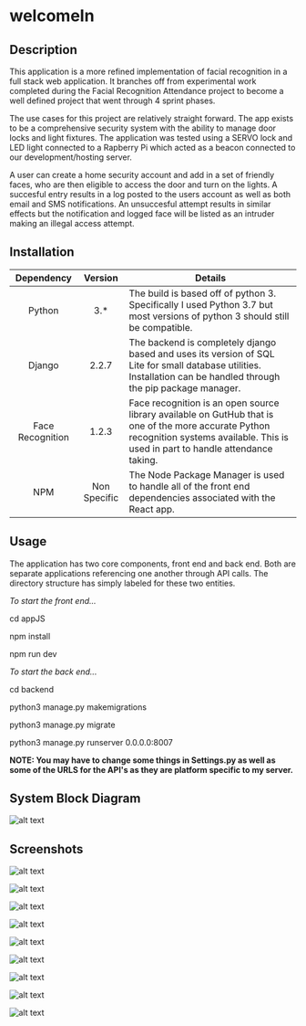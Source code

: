 # welcomeIn

## Description

This application is a more refined implementation of facial recognition in a full stack web application. It branches off from experimental work completed during the
Facial Recognition Attendance project to become a well defined project that went through 4 sprint phases.

The use cases for this project are relatively straight forward. The app exists to be a comprehensive security system with the ability to manage
door locks and light fixtures. The application was tested using a SERVO lock and LED light connected to a Rapberry Pi which acted as a beacon
connected to our development/hosting server.

A user can create a home security account and add in a set of friendly faces, who are then eligible to access the door and turn on the lights.
A succesful entry results in a log posted to the users account as well as both email and SMS notifications. An unsuccesful attempt results in similar
effects but the notification and logged face will be listed as an intruder making an illegal access attempt.

## Installation

| Dependency | Version | Details |
| :--------: | :-----: | ------- |
| Python | 3.* | The build is based off of python 3. Specifically I used Python 3.7 but most versions of python 3 should still be compatible. |
| Django | 2.2.7 | The backend is completely django based and uses its version of SQL Lite for small database utilities. Installation can be handled through the pip package manager. |
| Face Recognition | 1.2.3 | Face recognition is an open source library available on GutHub that is one of the more accurate Python recognition systems available. This is used in part to handle attendance taking. |
| NPM | Non Specific | The Node Package Manager is used to handle all of the front end dependencies associated with the React app. |

## Usage

The application has two core components, front end and back end. Both are separate applications referencing one another through API calls. The directory structure has simply labeled for these two entities.

<i>To start the front end...</i>


cd appJS

npm install

npm run dev



<i>To start the back end...</i>



cd backend

python3 manage.py makemigrations

python3 manage.py migrate

python3 manage.py runserver 0.0.0.0:8007

<b>NOTE: You may have to change some things in Settings.py as well as some of the URLS for the API's as they are platform specific to my server.</b>

## System Block Diagram

![alt text](https://github.com/seandroke/welcomeIn/blob/master/screenshots/system-block-diagram.png)

## Screenshots

![alt text](https://github.com/seandroke/welcomeIn/blob/master/screenshots/log-in.png)

![alt text](https://github.com/seandroke/welcomeIn/blob/master/screenshots/dash.png)

![alt text](https://github.com/seandroke/welcomeIn/blob/master/screenshots/authorized.png)

![alt text](https://github.com/seandroke/welcomeIn/blob/master/screenshots/auth-management.png)

![alt text](https://github.com/seandroke/welcomeIn/blob/master/screenshots/after-add-auth.png)

![alt text](https://github.com/seandroke/welcomeIn/blob/master/screenshots/footage-dash.png)

![alt text](https://github.com/seandroke/welcomeIn/blob/master/screenshots/picture-log.png)

![alt text](https://github.com/seandroke/welcomeIn/blob/master/screenshots/video-log.png)

![alt text](https://github.com/seandroke/welcomeIn/blob/master/screenshots/settings.png)
